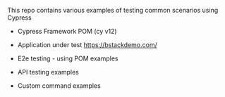 This repo contains various examples of testing common scenarios using Cypress

* Cypress Framework POM (cy v12)

* Application under test https://bstackdemo.com/

* E2e testing - using POM examples

* API testing examples

* Custom command examples
